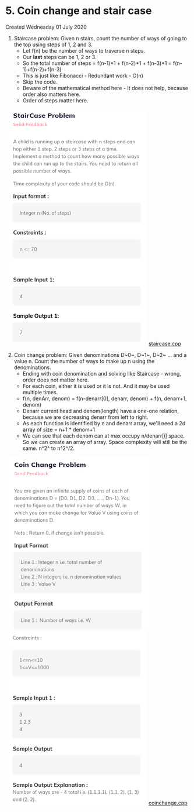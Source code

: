 # 5. Coin change and stair case
Created Wednesday 01 July 2020


1. Staircase problem: Given n stairs, count the number of ways of going to the top using steps of 1, 2 and 3.
	* Let f(n) be the number of ways to traverse n steps.
	* Our **last** steps can be 1, 2 or 3.
	* So the total number of steps = f(n-1)*1 + f(n-2)*1 + f(n-3)*1 = f(n-1)+f(n-2)+f(n-3)
	* This is just like Fibonacci - Redundant work - O(n)
	* Skip the code.
	* Beware of the mathematical method here - It does not help, because order also matters here.
	* Order of steps matter here.

![](5._Coin_change_and_stair_case/pasted_image005.png)
[staircase.cpp](5._Coin_change_and_stair_case/staircase.cpp)

2. Coin change problem: Given denominations D~0~, D~1~, D~2~ ... and a value n. Count the number of ways to make up n using the denominations.
	* Ending with coin denomination and solving like Staircase - wrong, order does not matter here.
	* For each coin, either it is used or it is not. And it may be used multiple times.
	* f(n, denArr, denom) = f(n-denarr[0], denarr, denom) + f(n, denarr+1, denom)
	* Denarr current head and denom(length) have a one-one relation, because we are decreasing denarr from left to right.
	* As each function is identified by n and denarr array, we'll need a 2d array of size = n+1 * denom+1
	* We can see that each denom can at max occupy n/denarr[i] space. So we can create an array of array. Space complexity will still be the same. n^2^ to n^2^/2.

![](5._Coin_change_and_stair_case/pasted_image003.png) ![](5._Coin_change_and_stair_case/pasted_image004.png)
[coinchange.cpp](5._Coin_change_and_stair_case/coinchange.cpp)

